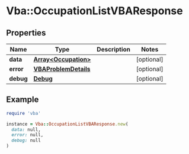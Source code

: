 # Vba::OccupationListVBAResponse

## Properties

| Name | Type | Description | Notes |
| ---- | ---- | ----------- | ----- |
| **data** | [**Array&lt;Occupation&gt;**](Occupation.md) |  | [optional] |
| **error** | [**VBAProblemDetails**](VBAProblemDetails.md) |  | [optional] |
| **debug** | [**Debug**](Debug.md) |  | [optional] |

## Example

```ruby
require 'vba'

instance = Vba::OccupationListVBAResponse.new(
  data: null,
  error: null,
  debug: null
)
```

